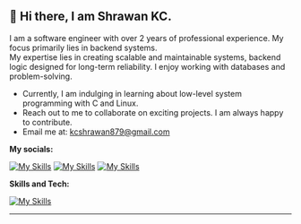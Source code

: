 ## 👋 Hi there, I am Shrawan KC.

 I am a software engineer with over 2 years of professional experience. My focus primarily lies in backend systems. <br>
 My expertise lies in creating scalable and maintainable systems, backend logic designed for long-term reliability.
 I enjoy working with databases and problem-solving.
 

- Currently, I am indulging in learning about low-level system programming with C and Linux.
- Reach out to me to collaborate on exciting projects. I am always happy to contribute.  
- Email me at: kcshrawan879@gmail.com

**My socials:**

[![My Skills](https://skillicons.dev/icons?i=instagram)](https://x.com/shrawankc_) [![My Skills](https://skillicons.dev/icons?i=linkedin)](https://linkedin.com/in/shrawankc)
[![My Skills](https://skillicons.dev/icons?i=twitter)](https://x.com/shrawankc_)
 
 **Skills and Tech:**
 
 [![My Skills](https://skillicons.dev/icons?i=ts,go,python,c,laravel,react,mysql,postgresql,redis,docker,express,nodejs,nestjs)](https://skillicons.dev)
 <hr>
 
<!---
shrawankc11/shrawankc11 is a ✨ special ✨ repository because its `README.md` (this file) appears on your GitHub profile.
You can click the Preview link to view your changes.
--->
